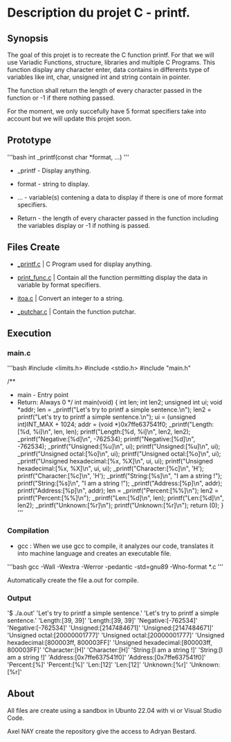 # Description du projet C - printf.

## Synopsis

The goal of this projet is to recreate the C function printf. For that we will use Variadic Functions, structure, libraries and multiple C Programs. This function display any character enter, data contains in differents type of variables like int, char, unsigned int and string contain in pointer.

The function shall return the length of every character passed in the function or -1 if there nothing passed.

For the moment, we only succefully have 5 format specifiers take into account but we will update this projet soon.

## Prototype

'''bash
int _printf(const char *format, ...)
'''

* _printf - Display anything.

* format - string to display.

* ... - variable(s) contening a data to display if there is one of more format specifiers.

* Return - the length of every character passed in the function including the variables display or -1 if nothing is passed.

## Files Create

* [_printf.c](https://github.com/AxelNAY/holbertonschool-printf/blob/main/_printf.c) | C Program used for display anything.

* [print_func.c](https://github.com/AxelNAY/holbertonschool-printf/blob/main/print_func.c) | Contain all the function permitting display the data in variable by format specifiers.

* [itoa.c](https://github.com/AxelNAY/holbertonschool-printf/blob/main/itoa.c) | Convert an integer to a string.

* [_putchar.c](https://github.com/AxelNAY/holbertonschool-printf/blob/main/_putchar.c) | Contain the function putchar.

## Execution

### main.c

'''bash
#include <limits.h>
#include <stdio.h>
#include "main.h"

/**
 * main - Entry point
 * Return: Always 0
 */
int main(void)
{
	int len;
	int len2;
	unsigned int ui;
	void *addr;
	len = _printf("Let's try to printf a simple sentence.\n");
	len2 = printf("Let's try to printf a simple sentence.\n");
	ui = (unsigned int)INT_MAX + 1024;
	addr = (void *)0x7ffe637541f0;
	_printf("Length:[%d, %i]\n", len, len);
	printf("Length:[%d, %i]\n", len2, len2);
	_printf("Negative:[%d]\n", -762534);
	printf("Negative:[%d]\n", -762534);
	_printf("Unsigned:[%u]\n", ui);
	printf("Unsigned:[%u]\n", ui);
	_printf("Unsigned octal:[%o]\n", ui);
	printf("Unsigned octal:[%o]\n", ui);
	_printf("Unsigned hexadecimal:[%x, %X]\n", ui, ui);
	printf("Unsigned hexadecimal:[%x, %X]\n", ui, ui);
	_printf("Character:[%c]\n", 'H');
	printf("Character:[%c]\n", 'H');
	_printf("String:[%s]\n", "I am a string !");
	printf("String:[%s]\n", "I am a string !");
	_printf("Address:[%p]\n", addr);
	printf("Address:[%p]\n", addr);
	len = _printf("Percent:[%%]\n");
	len2 = printf("Percent:[%%]\n");
	_printf("Len:[%d]\n", len);
	printf("Len:[%d]\n", len2);
	_printf("Unknown:[%r]\n");
	printf("Unknown:[%r]\n");
	return (0);
}
'''

### Compilation

* gcc : When we use gcc to compile, it analyzes our code, translates it into machine language and creates an executable file.

'''bash
gcc -Wall -Wextra -Werror -pedantic -std=gnu89 -Wno-format *.c
'''

Automatically create the file a.out for compile.

### Output

'$ ./a.out'
'Let's try to printf a simple sentence.'
'Let's try to printf a simple sentence.'
'Length:[39, 39]'
'Length:[39, 39]'
'Negative:[-762534]'
'Negative:[-762534]'
'Unsigned:[2147484671]'
'Unsigned:[2147484671]'
'Unsigned octal:[20000001777]'
'Unsigned octal:[20000001777]'
'Unsigned hexadecimal:[800003ff, 800003FF]'
'Unsigned hexadecimal:[800003ff, 800003FF]'
'Character:[H]'
'Character:[H]'
'String:[I am a string !]'
'String:[I am a string !]'
'Address:[0x7ffe637541f0]'
'Address:[0x7ffe637541f0]'
'Percent:[%]'
'Percent:[%]'
'Len:[12]'
'Len:[12]'
'Unknown:[%r]'
'Unknown:[%r]'

## About

All files are create using a sandbox in Ubunto 22.04 with vi or Visual Studio Code.

Axel NAY create the repository give the access to Adryan Bestard.

